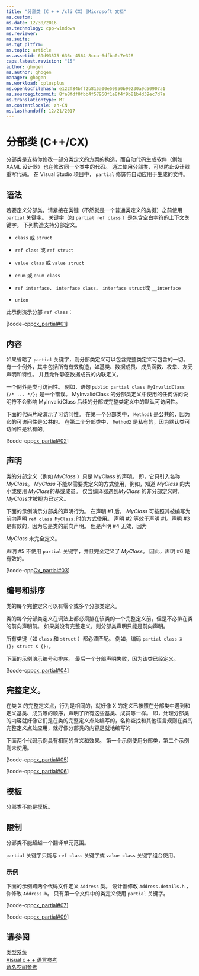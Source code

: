```yaml
---
title: "分部类 (C + + /cli CX) |Microsoft 文档"
ms.custom: 
ms.date: 12/30/2016
ms.technology: cpp-windows
ms.reviewer: 
ms.suite: 
ms.tgt_pltfrm: 
ms.topic: article
ms.assetid: 69d93575-636c-4564-8cca-6dfba0c7e328
caps.latest.revision: "15"
author: ghogen
ms.author: ghogen
manager: ghogen
ms.workload: cplusplus
ms.openlocfilehash: e122f84bff2b815a00e50950b90230a9d50907a1
ms.sourcegitcommit: 8fa8fdf0fbb4f57950f1e8f4f9b81b4d39ec7d7a
ms.translationtype: MT
ms.contentlocale: zh-CN
ms.lasthandoff: 12/21/2017
---
```

# <a name="partial-classes-ccx"></a>分部类 (C++/CX)
分部类是支持你修改一部分类定义的方案的构造，而自动代码生成软件（例如 XAML 设计器）也在修改同一个类中的代码。 通过使用分部类，可以防止设计器重写代码。 在 Visual Studio 项目中， `partial` 修饰符自动应用于生成的文件。  
  
## <a name="syntax"></a>语法  
 若要定义分部类，请紧接在类键（不然就是一个普通类定义的类键）之前使用 `partial` 关键字。 关键字（如 `partial ref class` ）是包含空白字符的上下文关键字。 下列构造支持分部定义。  
  
-   `class` 或 `struct`  
  
-   `ref class` 或 `ref struct`  
  
-   `value class` 或 `value struct`  
  
-   `enum` 或 `enum class`  
  
-   `ref interface`、 `interface class`、 `interface struct`或 `__interface`  
  
-   `union`  
  
 此示例演示分部 `ref class`：  
  
 [!code-cpp[cx_partial#01](../cppcx/codesnippet/CPP/partialclassexample/class1.h#01)]  
  
## <a name="contents"></a>内容  
 如果省略了 `partial` 关键字，则分部类定义可以包含完整类定义可包含的一切。 有一个例外，其中包括所有有效构造，如基类、数据成员、成员函数、枚举、友元声明和特性。 并且允许静态数据成员的内联定义。  
  
 一个例外是类可访问性。 例如，语句 `public partial class MyInvalidClass {/* ... */};` 是一个错误。 MyInvalidClass 的分部类定义中使用的任何访问说明符不会影响 MyInvalidClass 后续的分部或完整类定义中的默认可访问性。  
  
 下面的代码片段演示了可访问性。 在第一个分部类中， `Method1` 是公共的，因为它的可访问性是公共的。 在第二个分部类中， `Method2` 是私有的，因为默认类可访问性是私有的。  
  
 [!code-cpp[cx_partial#02](../cppcx/codesnippet/CPP/partialclassexample/class1.h#02)]  
  
## <a name="declaration"></a>声明  
 类的分部定义（例如 *MyClass* ）只是 MyClass 的声明。 即，它只引入名称 *MyClass*。 *MyClass* 不能以需要类定义的方式使用，例如，知道 *MyClass* 的大小或使用 *MyClass*的基或成员。 仅当编译器遇到*MyClass* 的非分部定义时， *MyClass*才被视为已定义。  
  
 下面的示例演示分部类的声明行为。 在声明 #1 后， *MyClass* 可按照其被编写为前向声明 `ref class MyClass;`时的方式使用。 声明 #2 等效于声明 #1。声明 #3 是有效的，因为它是类的前向声明。 但是声明 #4 无效，因为  
  
 *MyClass* 未完全定义。  
  
 声明 #5 不使用 `partial` 关键字，并且完全定义了 *MyClass*。 因此，声明 #6 是有效的。  
  
 [!code-cpp[Cx_partial#03](../cppcx/codesnippet/CPP/partialclassexample/class1.h#03)]  
  
## <a name="number-and-ordering"></a>编号和排序  
 类的每个完整定义可以有零个或多个分部类定义。  
  
 类的每个分部类定义在词法上都必须排在该类的一个完整定义前，但是不必排在类的前向声明前。 如果类没有完整定义，则分部类声明只能是前向声明。  
  
 所有类键（如 `class` 和 `struct` ）都必须匹配。 例如，编码 `partial class X {}; struct X {};`。  
  
 下面的示例演示编号和排序。 最后一个分部声明失败，因为该类已经定义。  
  
 [!code-cpp[cx_partial#04](../cppcx/codesnippet/CPP/partialclassexample/class1.h#04)]  
  
## <a name="full-definition"></a>完整定义。  
 在类 X 的完整定义点，行为是相同的，就好像 X 的定义已按照在分部类中遇到和定义基类、成员等的顺序，声明了所有这些基类、成员等一样。 即，处理分部类的内容就好像它们是在类的完整定义点处编写的，名称查找和其他语言规则在类的完整定义点处应用，就好像分部类的内容是就地编写的  
  
 下面两个代码示例具有相同的含义和效果。 第一个示例使用分部类，第二个示例则未使用。  
  
 [!code-cpp[cx_partial#05](../cppcx/codesnippet/CPP/partialclassexample/class1.h#05)]  
  
 [!code-cpp[cx_partial#06](../cppcx/codesnippet/CPP/partialclassexample/class1.h#06)]  
  
## <a name="templates"></a>模板  
 分部类不能是模板。  
  
## <a name="restrictions"></a>限制  
 分部类不能超越一个翻译单元范围。  
  
 `partial` 关键字只能与 `ref class` 关键字或 `value class` 关键字组合使用。  
  
### <a name="examples"></a>示例  
 下面的示例跨两个代码文件定义 `Address` 类。 设计器修改 `Address.details.h` ，你修改 `Address.h`。 只有第一个文件中的类定义使用 `partial` 关键字。  
  
 [!code-cpp[cx_partial#07](../cppcx/codesnippet/CPP/partialclassexample/address.details.h#07)]  
  
 [!code-cpp[cx_partial#09](../cppcx/codesnippet/CPP/partialclassexample/address.h#09)]  
  
## <a name="see-also"></a>请参阅  
 [类型系统](../cppcx/type-system-c-cx.md)   
 [Visual c + + 语言参考](../cppcx/visual-c-language-reference-c-cx.md)   
 [命名空间参考](../cppcx/namespaces-reference-c-cx.md)